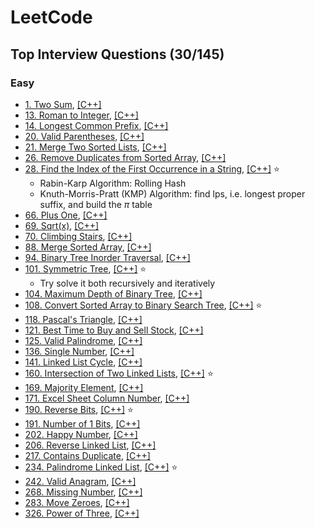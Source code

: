 # LeetCode

## Top Interview Questions (30/145)

### Easy
* [1. Two Sum](https://leetcode.com/problems/two-sum/), [[C++]](https://github.com/Morris88826/LeetCode/blob/main/Solution/0001.cpp)
* [13. Roman to Integer](https://leetcode.com/problems/roman-to-integer/), [[C++]](https://github.com/Morris88826/LeetCode/blob/main/Solution/0013.cpp)
* [14. Longest Common Prefix](https://leetcode.com/problems/longest-common-prefix/description/), [[C++]](https://github.com/Morris88826/LeetCode/blob/main/Solution/0014.cpp)
* [20. Valid Parentheses](https://leetcode.com/problems/valid-parentheses/), [[C++]](https://github.com/Morris88826/LeetCode/blob/main/Solution/0020.cpp)
* [21. Merge Two Sorted Lists](https://leetcode.com/problems/merge-two-sorted-lists/description/), [[C++]](https://github.com/Morris88826/LeetCode/blob/main/Solution/0021.cpp)
* [26. Remove Duplicates from Sorted Array](https://leetcode.com/problems/remove-duplicates-from-sorted-array/description/), [[C++]](https://github.com/Morris88826/LeetCode/blob/main/Solution/0026.cpp)
* [28. Find the Index of the First Occurrence in a String](https://leetcode.com/problems/find-the-index-of-the-first-occurrence-in-a-string/description/), [[C++]](https://github.com/Morris88826/LeetCode/blob/main/Solution/0028.cpp) :star:
  - Rabin-Karp Algorithm: Rolling Hash
  - Knuth-Morris-Pratt (KMP) Algorithm: find lps, i.e. longest proper suffix, and build the $\pi$ table
* [66. Plus One](https://leetcode.com/problems/plus-one/description/), [[C++]](https://github.com/Morris88826/LeetCode/blob/main/Solution/0066.cpp)
* [69. Sqrt(x)](https://leetcode.com/problems/sqrtx/description/), [[C++]](https://github.com/Morris88826/LeetCode/blob/main/Solution/0069.cpp)
* [70. Climbing Stairs](https://leetcode.com/problems/climbing-stairs/description/), [[C++]](https://github.com/Morris88826/LeetCode/blob/main/Solution/0070.cpp)
* [88. Merge Sorted Array](https://leetcode.com/problems/merge-sorted-array/description/), [[C++]](https://github.com/Morris88826/LeetCode/blob/main/Solution/0088.cpp)
* [94. Binary Tree Inorder Traversal](https://leetcode.com/problems/binary-tree-inorder-traversal/description/), [[C++]](https://github.com/Morris88826/LeetCode/blob/main/Solution/0094.cpp)
* [101. Symmetric Tree](https://leetcode.com/problems/symmetric-tree/description/), [[C++]](https://github.com/Morris88826/LeetCode/blob/main/Solution/0101.cpp) :star:
  - Try solve it both recursively and iteratively
* [104. Maximum Depth of Binary Tree](https://leetcode.com/problems/maximum-depth-of-binary-tree/description/), [[C++]](https://github.com/Morris88826/LeetCode/blob/main/Solution/0104.cpp)
* [108. Convert Sorted Array to Binary Search Tree](https://leetcode.com/problems/convert-sorted-array-to-binary-search-tree/description/), [[C++]](https://github.com/Morris88826/LeetCode/blob/main/Solution/0108.cpp) :star:
* [118. Pascal's Triangle](https://leetcode.com/problems/pascals-triangle/description/), [[C++]](https://github.com/Morris88826/LeetCode/blob/main/Solution/0118.cpp)
* [121. Best Time to Buy and Sell Stock](https://leetcode.com/problems/best-time-to-buy-and-sell-stock/description/), [[C++]](https://github.com/Morris88826/LeetCode/blob/main/Solution/0121.cpp)
* [125. Valid Palindrome](https://leetcode.com/problems/valid-palindrome/description/), [[C++]](https://github.com/Morris88826/LeetCode/blob/main/Solution/0125.cpp)
* [136. Single Number](https://leetcode.com/problems/single-number/description/), [[C++]](https://github.com/Morris88826/LeetCode/blob/main/Solution/0136.cpp)
* [141. Linked List Cycle](https://leetcode.com/problems/linked-list-cycle/description/), [[C++]](https://github.com/Morris88826/LeetCode/blob/main/Solution/0141.cpp)
* [160. Intersection of Two Linked Lists](https://leetcode.com/problems/intersection-of-two-linked-lists/description/), [[C++]](https://github.com/Morris88826/LeetCode/blob/main/Solution/0160.cpp) :star:
* [169. Majority Element](https://leetcode.com/problems/majority-element/description/), [[C++]](https://github.com/Morris88826/LeetCode/blob/main/Solution/0169.cpp)
* [171. Excel Sheet Column Number](https://leetcode.com/problems/excel-sheet-column-number/description/), [[C++]](https://github.com/Morris88826/LeetCode/blob/main/Solution/0171.cpp)
* [190. Reverse Bits](https://leetcode.com/problems/reverse-bits/description/), [[C++]](https://github.com/Morris88826/LeetCode/blob/main/Solution/0190.cpp) :star:
* [191. Number of 1 Bits](https://leetcode.com/problems/number-of-1-bits/description/), [[C++]](https://github.com/Morris88826/LeetCode/blob/main/Solution/0191.cpp) 
* [202. Happy Number](https://leetcode.com/problems/happy-number/description/), [[C++]](https://github.com/Morris88826/LeetCode/blob/main/Solution/0202.cpp) 
* [206. Reverse Linked List](https://leetcode.com/problems/reverse-linked-list/description/), [[C++]](https://github.com/Morris88826/LeetCode/blob/main/Solution/0206.cpp)
* [217. Contains Duplicate](https://leetcode.com/problems/contains-duplicate/description/), [[C++]](https://github.com/Morris88826/LeetCode/blob/main/Solution/0217.cpp)
* [234. Palindrome Linked List](https://leetcode.com/problems/palindrome-linked-list/description/), [[C++]](https://github.com/Morris88826/LeetCode/blob/main/Solution/0234.cpp) :star:
* [242. Valid Anagram](https://leetcode.com/problems/valid-anagram/description/), [[C++]](https://github.com/Morris88826/LeetCode/blob/main/Solution/0242.cpp)
* [268. Missing Number](https://leetcode.com/problems/missing-number/description/), [[C++]](https://github.com/Morris88826/LeetCode/blob/main/Solution/0268.cpp)
* [283. Move Zeroes](https://leetcode.com/problems/move-zeroes/description/), [[C++]](https://github.com/Morris88826/LeetCode/blob/main/Solution/0283.cpp)
* [326. Power of Three](https://leetcode.com/problems/power-of-three/description/), [[C++]](https://github.com/Morris88826/LeetCode/blob/main/Solution/0326.cpp)
